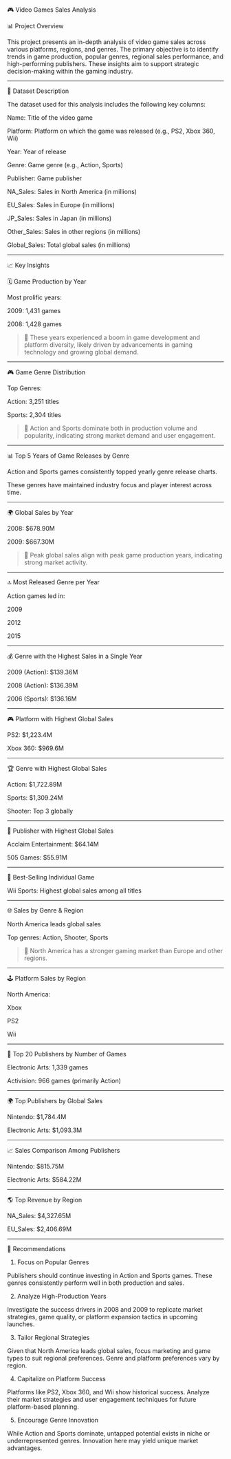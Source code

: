 
🎮 Video Games Sales Analysis

📊 Project Overview

This project presents an in-depth analysis of video game sales across various platforms, regions, and genres. The primary objective is to identify trends in game production, popular genres, regional sales performance, and high-performing publishers. These insights aim to support strategic decision-making within the gaming industry.


---

🧾 Dataset Description

The dataset used for this analysis includes the following key columns:

Name: Title of the video game

Platform: Platform on which the game was released (e.g., PS2, Xbox 360, Wii)

Year: Year of release

Genre: Game genre (e.g., Action, Sports)

Publisher: Game publisher

NA_Sales: Sales in North America (in millions)

EU_Sales: Sales in Europe (in millions)

JP_Sales: Sales in Japan (in millions)

Other_Sales: Sales in other regions (in millions)

Global_Sales: Total global sales (in millions)



---

📈 Key Insights

🗓️ Game Production by Year

Most prolific years:

2009: 1,431 games

2008: 1,428 games



> 🎯 These years experienced a boom in game development and platform diversity, likely driven by advancements in gaming technology and growing global demand.




---

🎮 Game Genre Distribution

Top Genres:

Action: 3,251 titles

Sports: 2,304 titles



> 📌 Action and Sports dominate both in production volume and popularity, indicating strong market demand and user engagement.




---

📊 Top 5 Years of Game Releases by Genre

Action and Sports games consistently topped yearly genre release charts.

These genres have maintained industry focus and player interest across time.



---

🌍 Global Sales by Year

2008: $678.90M

2009: $667.30M


> 📌 Peak global sales align with peak game production years, indicating strong market activity.




---

🔝 Most Released Genre per Year

Action games led in:

2009

2012

2015




---

💰 Genre with the Highest Sales in a Single Year

2009 (Action): $139.36M

2008 (Action): $136.39M

2006 (Sports): $136.16M



---

🎮 Platform with Highest Global Sales

PS2: $1,223.4M

Xbox 360: $969.6M



---

🏆 Genre with Highest Global Sales

Action: $1,722.89M

Sports: $1,309.24M

Shooter: Top 3 globally



---

🏢 Publisher with Highest Global Sales

Acclaim Entertainment: $64.14M

505 Games: $55.91M



---

🥇 Best-Selling Individual Game

Wii Sports: Highest global sales among all titles



---

🌐 Sales by Genre & Region

North America leads global sales

Top genres: Action, Shooter, Sports


> 📌 North America has a stronger gaming market than Europe and other regions.




---

🕹️ Platform Sales by Region

North America:

Xbox

PS2

Wii




---

🏢 Top 20 Publishers by Number of Games

Electronic Arts: 1,339 games

Activision: 966 games (primarily Action)



---

🌍 Top Publishers by Global Sales

Nintendo: $1,784.4M

Electronic Arts: $1,093.3M



---

📈 Sales Comparison Among Publishers

Nintendo: $815.75M

Electronic Arts: $584.22M



---

🌎 Top Revenue by Region

NA_Sales: $4,327.65M

EU_Sales: $2,406.69M



---

📌 Recommendations

1. Focus on Popular Genres

Publishers should continue investing in Action and Sports games. These genres consistently perform well in both production and sales.

2. Analyze High-Production Years

Investigate the success drivers in 2008 and 2009 to replicate market strategies, game quality, or platform expansion tactics in upcoming launches.

3. Tailor Regional Strategies

Given that North America leads global sales, focus marketing and game types to suit regional preferences. Genre and platform preferences vary by region.

4. Capitalize on Platform Success

Platforms like PS2, Xbox 360, and Wii show historical success. Analyze their market strategies and user engagement techniques for future platform-based planning.

5. Encourage Genre Innovation

While Action and Sports dominate, untapped potential exists in niche or underrepresented genres. Innovation here may yield unique market advantages.


